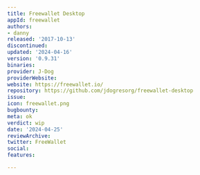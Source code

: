 ```yaml
---
title: Freewallet Desktop
appId: freewallet
authors:
- danny
released: '2017-10-13'
discontinued: 
updated: '2024-04-16'
version: '0.9.31'
binaries: 
provider: J-Dog
providerWebsite: 
website: https://freewallet.io/
repository: https://github.com/jdogresorg/freewallet-desktop
issue: 
icon: freewallet.png
bugbounty: 
meta: ok
verdict: wip
date: '2024-04-25'
reviewArchive: 
twitter: FreeWallet
social: 
features: 

---
```


